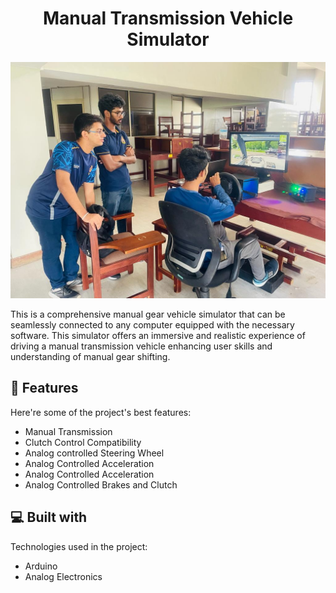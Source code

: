 <h1 align="center" id="title">Manual Transmission Vehicle Simulator</h1>

<p align="center"><img src="https://github.com/RuchiraAbeywardhane/Manual-transmission-Vehicle-Simulator/blob/6b34faca125f20301f06f9bede190b22e4168e91/Images/MainImage1.jpg" alt="project-image"></p>

<p id="description">This is a comprehensive manual gear vehicle simulator that can be seamlessly connected to any computer equipped with the necessary software. This simulator offers an immersive and realistic experience of driving a manual transmission vehicle enhancing user skills and understanding of manual gear shifting.</p>

  
  
<h2>🧐 Features</h2>

Here're some of the project's best features:

*   Manual Transmission
*   Clutch Control Compatibility
*   Analog controlled Steering Wheel
*   Analog Controlled Acceleration
*   Analog Controlled Acceleration
*   Analog Controlled Brakes and Clutch

  
  
<h2>💻 Built with</h2>

Technologies used in the project:

*   Arduino
*   Analog Electronics
